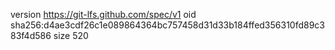 version https://git-lfs.github.com/spec/v1
oid sha256:d4ae3cdf26c1e089864364bc757458d31d33b184ffed356310fd89c383f4d586
size 520
